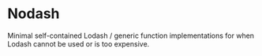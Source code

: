 Nodash
======
Minimal self-contained Lodash / generic function implementations for when Lodash cannot be used or is too expensive.
